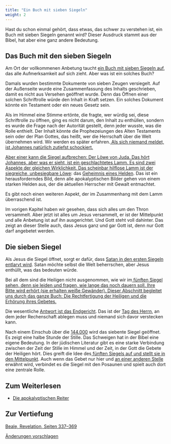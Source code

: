 ```yaml
---
title: "Ein Buch mit sieben Siegeln"
weight: 2
---
```



Hast du schon einmal gehört, dass etwas, das schwer zu verstehen ist, ein Buch mit sieben Siegeln genannt wird? Dieser Ausdruck stammt aus der Bibel, hat aber eine ganz andere Bedeutung.


## Das Buch mit den sieben Siegeln

<a name="99a2"></a>
Am Ort der vollkommenen Anbetung taucht [ein Buch mit sieben Siegeln auf](https://www.bibleserver.com/SLT/Offenbarung5%2C1), das alle Aufmerksamkeit auf sich zieht. Aber was ist ein solches Buch?

Damals wurden bestimmte Dokumente von sieben Zeugen versiegelt. Auf der Außenseite wurde eine Zusammenfassung des Inhalts geschrieben, damit es nicht aus Versehen geöffnet wurde. Denn das Öffnen einer solchen Schriftrolle würde den Inhalt in Kraft setzen. Ein solches Dokument könnte ein Testament oder ein neues Gesetz sein.

Als im Himmel eine Stimme ertönte, die fragte, wer würdig sei, diese Schriftrolle zu öffnen, ging es nicht darum, den Inhalt zu enthüllen, sondern es wurde die Frage nach der Autorität gestellt, denn jeder wusste, was die Rolle enthielt. Der Inhalt könnte die Prophezeiungen des Alten Testaments sein oder der Plan Gottes, das heißt, wer die Herrschaft über die Welt übernehmen wird. Wir werden es später erfahren.[ Als sich niemand meldet, ist Johannes natürlich zutiefst schockiert.](https://www.bibleserver.com/SLT/Offenbarung5%2C2-4)

[Aber einer kann die Siegel aufbrechen: Der Löwe von Juda. Das hört Johannes, aber was er sieht, ist ein geschlachtetes Lamm. Es sind zwei Aspekte der gleichen Wirklichkeit. Das scheinbar hilflose Lamm ist der siegreiche, unbesiegbare Löwe](https://www.bibleserver.com/SLT/Offenbarung5%2C5-7): das [Geheimnis eines Helden](../../../../topics/hero/short/a-real-hero). Das ist ein herausforderndes Bild, denn alle apokalyptischen Bilder gehen von einem starken Helden aus, der die aktuellen Herrscher mit Gewalt entmachtet.

Es gibt noch einen weiteren Aspekt, der im Zusammenhang mit dem Lamm überraschend ist.

Im vorigen Kapitel haben wir gesehen, dass sich alles um den Thron versammelt. Aber jetzt ist alles um Jesus versammelt, er ist der Mittelpunkt und alle Anbetung ist auf ihn ausgerichtet. Und Gott steht voll dahinter. Das zeigt an dieser Stelle auch, dass Jesus ganz und gar Gott ist, denn nur Gott darf angebetet werden.


## Die sieben Siegel

<a name="8be0"></a>
Als Jesus die Siegel öffnet, sorgt er dafür, dass [Satan in den ersten Siegeln entlarvt wird](../../../../content/seals/expl/the-mystery-of-the-four-horse-men). Satan möchte selbst die Welt beherrschen, aber Jesus enthüllt, was das bedeuten würde.

Bei all dem sind die Heiligen nicht ausgenommen, wie wir im[ fünften Siegel sehen, denn sie leiden und fragen, wie lange das noch dauern soll. Ihre Bitte wird erhört (sie erhalten weiße Gewänder). Dieser Abschnitt begleitet uns durch das ganze Buch: Die Rechtfertigung der Heiligen und die Erhörung ihres Gebetes.](https://www.bibleserver.com/SLT/Offenbarung6%2C9-11)

Die wesentliche [Antwort ist das Endgericht](https://www.bibleserver.com/SLT/Offenbarung6%2C12-17). Das ist der [Tag des Herrn](../../../../background/israel/expl/the-day-of-the-lord), an dem jeder Rechenschaft ablegen muss und niemand sich davor verstecken kann.

Nach einem Einschub über die [144.000](../../../../content/army/expl/the-144000) wird das siebente Siegel geöffnet. Es zeigt eine halbe Stunde der Stille. Das Schweigen hat in der Bibel eine eigene Bedeutung. In der jüdischen Literatur gibt es eine starke Verbindung zwischen der Zeit der Stille im Himmel und der Zeit, in der Gott die Gebete der Heiligen hört. Dies greift die Idee des[ fünften Siegels auf und stellt sie in den Mittelpunkt](https://www.bibleserver.com/SLT/Offenbarung6%2C9-11). Auch wenn das Gebet nur hier und [an einer anderen Stelle ](https://www.bibleserver.com/SLT/Offenbarung8%2C2-5)erwähnt wird, verbindet es die Siegel mit den Posaunen und spielt auch dort eine zentrale Rolle.


## Zum Weiterlesen

<a name="87c6"></a>
- [Die apokalyptischen Reiter](../../../../content/seals/expl/the-mystery-of-the-four-horse-men)

## Zur Vertiefung

[Beale, Revelation, Seiten 337–369](../../../../about/ressources/index.html#beale_rev)

[Änderungen vorschlagen](https://github.com/revelation-today/revelation-today/blob/main/exampleSite/content/docs/content/seals/expl/the-book-with-the-seven-seals.de.md)
